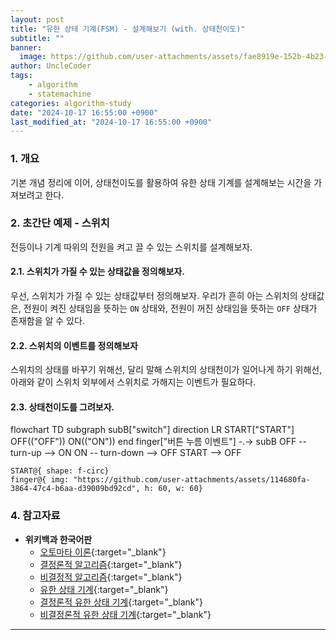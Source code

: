 ```yaml
---
layout: post
title: "유한 상태 기계(FSM) - 설계해보기 (with. 상태천이도)"
subtitle: ""
banner:
  image: https://github.com/user-attachments/assets/fae8919e-152b-4b23-bab1-2bc76c0c709f
author: UncleCoder
tags:
    - algorithm
    - statemachine
categories: algorithm-study
date: "2024-10-17 16:55:00 +0900"              
last_modified_at: "2024-10-17 16:55:00 +0900"   
---
```


### 1. 개요
기본 개념 정리에 이어, 상태천이도를 활용하여 유한 상태 기계를 설계해보는 시간을 가져보려고 한다.


### 2. 초간단 예제 - 스위치
전등이나 기계 따위의 전원을 켜고 끌 수 있는 스위치를 설계해보자.
#### 2.1. 스위치가 가질 수 있는 상태값을 정의해보자.
우선, 스위치가 가질 수 있는 상태값부터 정의해보자.
우리가 흔히 아는 스위치의 상태값은, 전원이 켜진 상태임을 뜻하는 `ON` 상태와, 전원이 꺼진 상태임을 뜻하는 `OFF` 상태가 존재함을 알 수 있다.

#### 2.2. 스위치의 이벤트를 정의해보자
스위치의 상태를 바꾸기 위해선, 달리 말해 스위치의 상태천이가 일어나게 하기 위해선, 아래와 같이 스위치 외부에서 스위치로 가해지는 이벤트가 필요하다.



#### 2.3. 상태천이도를 그려보자.

<div class="mermaid"> 
flowchart TD
 subgraph subB["switch"]
    direction LR
        START["START"]
        OFF(("OFF"))
        ON(("ON"))
  end
    finger["버튼 누름 이벤트"] -.-> subB
    OFF -- turn-up --> ON
    ON -- turn-down --> OFF
    START --> OFF

    START@{ shape: f-circ}
    finger@{ img: "https://github.com/user-attachments/assets/114680fa-3864-47c4-b6aa-d39009bd92cd", h: 60, w: 60}    
</div>

### 4. 참고자료
- **위키백과 한국어판** 
  - [오토마타 이론](https://ko.wikipedia.org/wiki/%EC%98%A4%ED%86%A0%EB%A7%88%ED%83%80_%EC%9D%B4%EB%A1%A0){:target="_blank"}
  - [결정론적 알고리즘](https://ko.wikipedia.org/wiki/%EA%B2%B0%EC%A0%95%EB%A1%A0%EC%A0%81_%EC%95%8C%EA%B3%A0%EB%A6%AC%EC%A6%98){:target="_blank"}
  - [비결정적 알고리즘](https://ko.wikipedia.org/wiki/%EB%B9%84%EA%B2%B0%EC%A0%95%EC%A0%81_%EC%95%8C%EA%B3%A0%EB%A6%AC%EC%A6%98){:target="_blank"}
  - [유한 상태 기계](https://ko.wikipedia.org/wiki/%EC%9C%A0%ED%95%9C_%EC%83%81%ED%83%9C_%EA%B8%B0%EA%B3%84){:target="_blank"}
  - [결정론적 유한 상태 기계](https://ko.wikipedia.org/wiki/%EA%B2%B0%EC%A0%95%EB%A1%A0%EC%A0%81_%EC%9C%A0%ED%95%9C_%EC%83%81%ED%83%9C_%EA%B8%B0%EA%B3%84){:target="_blank"}
  - [비결정론적 유한 상태 기계](https://ko.wikipedia.org/wiki/%EA%B2%B0%EC%A0%95%EB%A1%A0%EC%A0%81_%EC%9C%A0%ED%95%9C_%EC%83%81%ED%83%9C_%EA%B8%B0%EA%B3%84){:target="_blank"}

---
